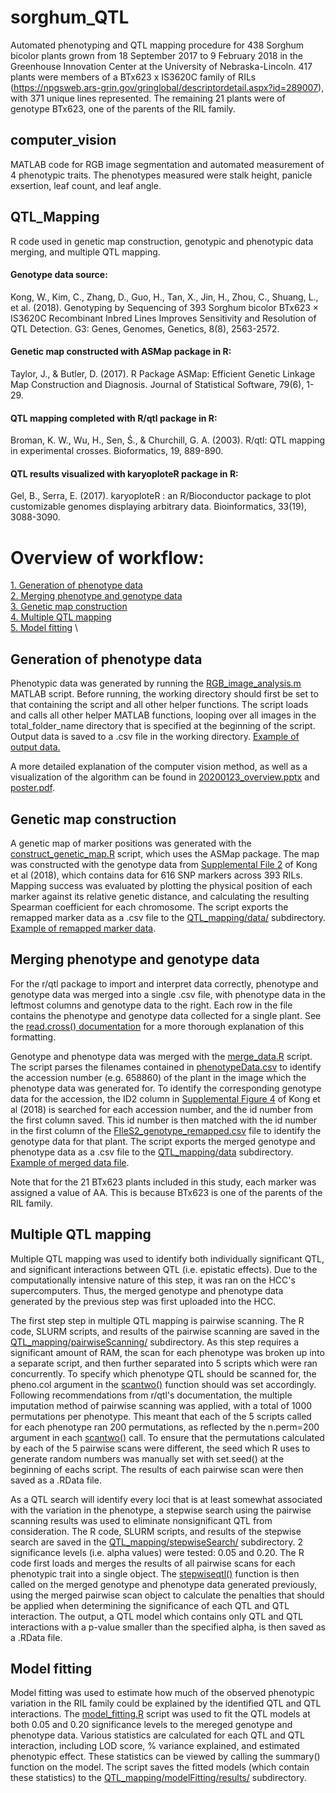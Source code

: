 # sorghum_QTL
Automated phenotyping and QTL mapping procedure for 438 Sorghum bicolor plants grown from 18 September 2017 to 9 February 2018 in the Greenhouse Innovation Center at the University of Nebraska-Lincoln. 417 plants were members of a BTx623 x IS3620C family of RILs (https://npgsweb.ars-grin.gov/gringlobal/descriptordetail.aspx?id=289007), with 371 unique lines represented. The remaining 21 plants were of genotype BTx623, one of the parents of the RIL family. 

## computer_vision
MATLAB code for RGB image segmentation and automated measurement of 4 phenotypic traits. The phenotypes measured were stalk height, panicle exsertion, leaf count, and leaf angle.

## QTL_Mapping
R code used in genetic map construction, genotypic and phenotypic data merging, and multiple QTL mapping.

#### Genotype data source:
Kong, W., Kim, C., Zhang, D., Guo, H., Tan, X., Jin, H., Zhou, C., Shuang, L., et al. (2018). Genotyping by Sequencing of 393 Sorghum bicolor BTx623 × IS3620C Recombinant Inbred Lines Improves Sensitivity and Resolution of QTL Detection. G3: Genes, Genomes, Genetics, 8(8), 2563-2572.

#### Genetic map constructed with ASMap package in R:
Taylor, J., & Butler, D. (2017). R Package ASMap: Efficient Genetic Linkage Map Construction and Diagnosis. Journal of Statistical Software, 79(6), 1-29.

#### QTL mapping completed with R/qtl package in R:
Broman, K. W., Wu, H., Sen, Ś., & Churchill, G. A. (2003). R/qtl: QTL mapping in experimental crosses. Bioformatics, 19, 889-890.

#### QTL results visualized with karyoploteR package in R:
Gel, B., Serra, E. (2017). karyoploteR : an R/Bioconductor package to plot customizable genomes displaying arbitrary data. Bioinformatics, 33(19), 3088-3090.

# Overview of workflow:
[1. Generation of phenotype data](#pheno-data-generation) \
[2. Merging phenotype and genotype data](#data-merging) \
[3. Genetic map construction](#genetic-map) \
[4. Multiple QTL mapping](#QTL-mapping) \
[5. Model fitting](#estimate-effects) \

## Generation of phenotype data <a name="pheno-data-generation"></a>
Phenotypic data was generated by running the [RGB_image_analysis.m](https://github.com/bryceaskey/sorghum_QTL/blob/master/computer_vision/RGB_image_analysis.m) MATLAB script. Before running, the working directory should first be set to that containing the script and all other helper functions. The script loads and calls all other helper MATLAB functions, looping over all images in the total_folder_name directory that is specified at the beginning of the script. Output data is saved to a .csv file in the working directory. [Example of output data.](https://github.com/bryceaskey/sorghum_QTL/blob/master/computer_vision/phenotypeData.csv)

A more detailed explanation of the computer vision method, as well as a visualization of the algorithm can be found in [20200123_overview.pptx](https://github.com/bryceaskey/sorghum_QTL/blob/master/20200123_overview.pptx) and [poster.pdf](https://github.com/bryceaskey/sorghum_QTL/blob/master/poster.pdf).

## Genetic map construction <a name="genetic-map"></a>
A genetic map of marker positions was generated with the [construct_genetic_map.R](https://github.com/bryceaskey/sorghum_QTL/blob/master/QTL_Mapping/construct_genetic_map.R) script, which uses the ASMap package. The map was constructed with the genotype data from [Supplemental File 2](https://github.com/bryceaskey/sorghum_QTL/tree/master/QTL_Mapping/data/FIleS2_genotype.csv) of Kong et al (2018), which contains data for 616 SNP markers across 393 RILs. Mapping success was evaluated by plotting the physical position of each marker against its relative genetic distance, and calculating the resulting Spearman coefficient for each chromosome. The script exports the remapped marker data as a .csv file to the [QTL_mapping/data/](https://github.com/bryceaskey/sorghum_QTL/tree/master/QTL_Mapping/data) subdirectory. [Example of remapped marker data](https://github.com/bryceaskey/sorghum_QTL/blob/master/QTL_Mapping/data/FIleS2_genotype_remapped.csv).

## Merging phenotype and genotype data <a name="data-merging"></a>
For the r/qtl package to import and interpret data correctly, phenotype and genotype data was merged into a single .csv file, with phenotype data in the leftmost columns and genotype data to the right. Each row in the file contains the phenotype and genotype data collected for a single plant. See the [read.cross() documentation](https://www.rdocumentation.org/packages/qtl/versions/1.46-2/topics/read.cross) for a more thorough explanation of this formatting.

Genotype and phenotype data was merged with the [merge_data.R](https://github.com/bryceaskey/sorghum_QTL/blob/master/QTL_Mapping/add_pheno_data.R) script. The script parses the filenames contained in [phenotypeData.csv](https://github.com/bryceaskey/sorghum_QTL/blob/master/computer_vision/phenotypeData.csv) to identify the accession number (e.g. 658860) of the plant in the image which the phenotype data was generated for. To identify the corresponding genotype data for the accession, the ID2 column in [Supplemental Figure 4](https://github.com/bryceaskey/sorghum_QTL/tree/master/QTL_Mapping/data/FileS4_IS11.avg.qtl.csv) of Kong et al (2018) is searched for each accession number, and the id number from the first column saved. This id number is then matched with the id number in the first column of the [FIleS2_genotype_remapped.csv](https://github.com/bryceaskey/sorghum_QTL/tree/master/QTL_Mapping/data/FIleS2_genotype_remapped.csv) file to identify the genotype data for that plant. The script exports the merged genotype and phenotype data as a .csv file to the [QTL_mapping/data](https://github.com/bryceaskey/sorghum_QTL/tree/master/QTL_Mapping/data) subdirectory. [Example of merged data file](https://github.com/bryceaskey/sorghum_QTL/tree/master/QTL_Mapping/data/mergedData.csv).

Note that for the 21 BTx623 plants included in this study, each marker was assigned a value of AA. This is because BTx623 is one of the parents of the RIL family.

## Multiple QTL mapping <a name="QTL-mapping"></a>
Multiple QTL mapping was used to identify both individually significant QTL, and significant interactions between QTL (i.e. epistatic effects). Due to the computationally intensive nature of this step, it was ran on the HCC's supercomputers. Thus, the merged genotype and phenotype data generated by the previous step was first uploaded into the HCC.

The first step step in multiple QTL mapping is pairwise scanning. The R code, SLURM scripts, and results of the pairwise scanning are saved in the [QTL_mapping/pairwiseScanning/](https://github.com/bryceaskey/sorghum_QTL/tree/master/QTL_Mapping/pairwiseScanning) subdirectory. As this step requires a significant amount of RAM, the scan for each phenotype was broken up into a separate script, and then further separated into 5 scripts which were ran concurrently. To specify which phenotype QTL should be scanned for, the pheno.col argument in the [scantwo()](https://www.rdocumentation.org/packages/qtl/versions/1.46-2/topics/scantwo) function should was set accordingly. Following recommendations from r/qtl's documentation, the multiple imputation method of pairwise scanning was applied, with a total of 1000 permutations per phenotype. This meant that each of the 5 scripts called for each phenotype ran 200 permutations, as reflected by the n.perm=200 argument in each [scantwo()](https://www.rdocumentation.org/packages/qtl/versions/1.46-2/topics/scantwo) call. To ensure that the permutations calculated by each of the 5 pairwise scans were different, the seed which R uses to generate random numbers was manually set with set.seed() at the beginning of eachs script. The results of each pairwise scan were then saved as a .RData file.

As a QTL search will identify every loci that is at least somewhat associated with the variation in the phenotype, a stepwise search using the pairwise scanning results was used to eliminate nonsignificant QTL from consideration. The R code, SLURM scripts, and results of the stepwise search are saved in the [QTL_mapping/stepwiseSearch/](https://github.com/bryceaskey/sorghum_QTL/tree/master/QTL_Mapping/stepwiseSearch) subdirectory. 2 significance levels (i.e. alpha values) were tested: 0.05 and 0.20. The R code first loads and merges the results of all pairwise scans for each phenotypic trait into a single object. The [stepwiseqtl()](https://www.rdocumentation.org/packages/qtl/versions/1.46-2/topics/stepwiseqtl) function is then called on the merged genotype and phenotype data generated previously, using the merged pairwise scan object to calculate the penalties that should be applied when determining the significance of each QTL and QTL interaction. The output, a QTL model which contains only QTL and QTL interactions with a p-value smaller than the specified alpha, is then saved as a .RData file.

## Model fitting <a name="estimate-effects"></a>
Model fitting was used to estimate how much of the observed phenotypic variation in the RIL family could be explained by the identified QTL and QTL interactions. The [model_fitting.R](https://github.com/bryceaskey/sorghum_QTL/tree/master/QTL_Mapping/modelFitting/fit_models.R) script was used to fit the QTL models at both 0.05 and 0.20 significance levels to the mereged genotype and phenotype data. Various statistics are calculated for each QTL and QTL interaction, including LOD score, % variance explained, and estimated phenotypic effect. These statistics can be viewed by calling the summary() function on the model. The script saves the fitted models (which contain these statistics) to the [QTL_mapping/modelFitting/results/](https://github.com/bryceaskey/sorghum_QTL/tree/master/QTL_Mapping/modelFitting/results/) subdirectory.